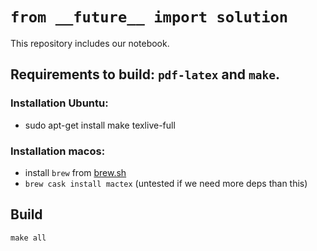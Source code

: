# `from __future__ import solution`

This repository includes our notebook.

## Requirements to build: `pdf-latex` and `make`.

### Installation Ubuntu:
- sudo apt-get install make texlive-full

### Installation macos:
- install `brew` from [brew.sh](https://brew.sh)
- `brew cask install mactex` (untested if we need more deps than this)

## Build
`make all`
